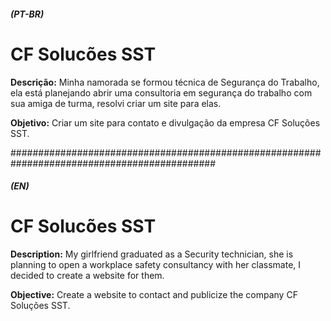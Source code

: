##### (PT-BR)
# CF Solucões SST

**Descrição:** Minha namorada se formou técnica de Segurança do Trabalho, ela está planejando abrir uma consultoria em segurança do trabalho com sua amiga de turma, resolvi criar um site para elas.

**Objetivo:** Criar um site para contato e divulgação da empresa CF Soluções SST.

#############################################################################################

##### (EN)
# CF Solucões SST

**Description:** My girlfriend graduated as a Security technician, she is planning to open a workplace safety consultancy with her classmate, I decided to create a website for them.

**Objective:** Create a website to contact and publicize the company CF Soluções SST.
